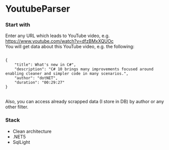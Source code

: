 # YoutubeParser
### Start with
Enter any URL which leads to YouTube video, e.g. https://www.youtube.com/watch?v=dfzBMxXQUOc <br/>
You will get data about this YouTube video, e.g. the following: <br/>
<pre>
<code>
{
	"title": What's new in C#",
	"description": "C# 10 brings many improvements focused around enabling cleaner and simpler code in many scenarios.",
	"author": "dotNET",
	"duration": "00:29:27"
}
</code>
</pre>
Also, you can access already scrapped data (I store in DB) by author or any other filter.
### Stack
- Clean architecture
- .NET5
- SqlLight
